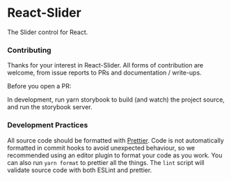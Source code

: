 # React-Slider

The Slider control for React.

### Contributing

Thanks for your interest in React-Slider. All forms of contribution are welcome, from issue reports to PRs and documentation / write-ups.

Before you open a PR:

In development, run yarn storybook to build (and watch) the project source, and run the storybook server.

### Development Practices

All source code should be formatted with [Prettier](https://github.com/prettier/prettier).
Code is not automatically formatted in commit hooks to avoid unexpected behaviour,
so we recommended using an editor plugin to format your code as you work.
You can also run `yarn format` to prettier all the things.
The `lint` script will validate source code with both ESLint and prettier.
